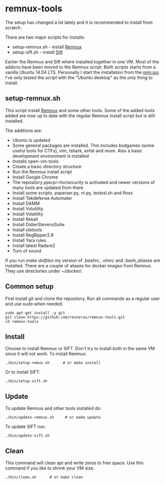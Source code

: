 # remnux-tools

The setup has changed a lot lately and it is recommended to install from scratch.

There are two major scripts for installs:

* setup-remnux.sh - install [Remnux](https://remnux.org)
* setup-sift.sh - install [Sift](https://github.com/sans-dfir/sift-bootstrap)

Earlier the Remnux and Sift where installed together in one VM. Most of the addons have been moved to the Remnux script. Both scripts starts from a vanilla Ubuntu 14.04 LTS. Personally I start the installation from the [mini.iso](http://archive.ubuntu.com/ubuntu/dists/trusty-updates/main/installer-amd64/current/images/netboot/mini.iso). I've only tested the script with the "Ubuntu desktop" as the only thing to install.

## setup-remnux.sh

This script install [Remnux](https://remnux.org) and some other tools. Some of the added tools added are now up to date with the regular Remnux install script but is still installed.

The additions are:
* Ubuntu is updated
* Some general packages are installed. This includes bsdgames (some useful tools for CTFs), vim, tshark, exfat and more. Also a basic development environment is installed
* Installs open-vm-tools
* Create a basic directory structure
* Run the Remnux install script
* Install Google Chrome
* The repository _ppa:pi-rho/security_ is activated and newer versions of many tools are updated from there
* Install some scripts. psparser.py, vt.py, testssl.sh and floss
* Install Tekdefense Automater
* Install DAMM
* Install Volutility
* Install Volatility
* Install Rekall
* Install DidierStevensSuite
* Install oletools
* Install RegRipper2.8
* Install Yara rules
* Install latest Radare2
* Turn of sound

If you run *make dotfiles* my version of _.bashrc_, _.vimrc_ and _.bash_aliases_  are installed. There are a couple of aliases for docker images from Remnux. They use directories under _~/docker/<tool name>_.

## Common setup

First install git and clone the repository. Run all commands as a regular user and use *sudo* when needed.

    sudo apt-get install -y git
    git clone https://github.com/reuteras/remnux-tools.git
    cd remnux-tools

## Install

Choose to install Remnux or SIFT. Don't try to install both in the same VM since it will not work. To install Remnux:

    ./bin/setup-remux.sh      # or make install

Or to install SIFT:

    ./bin/setup-sift.sh

## Update

To update Remnux and other tools installed do:

    ./bin/update-remnux.sh     # or make update

To update SIFT run:

    ./bin/update-sift.sh

## Clean

This command will clean apt and write zeros to free space. Use this command if you like to shrink your VM size.

    ./bin/clean.sh      # or make clean


